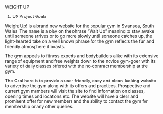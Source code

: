 WEIGHT UP

1. UX
Project Goals

Weight Up! is a brand new website for the popular gym in Swansea, South Wales. The name is a play on the phrase “Wait Up” meaning to stay awake until someone arrives or to go more slowly until someone catches up, the light-hearted take on a well known phrase for the gym reflects the fun and friendly atmosphere it boasts.

The gym appeals to fitness experts and bodybuilders alike with its extensive range of equipment and free weights down to the novice gym-goer with its variety of daily classes offered with the no-contract membership at the gym. 
 
The Goal here is to provide a user-friendly, easy and clean-looking website to advertise the gym along with its offers and practices. Prospective and current gym members will visit the site to find information on classes, opening times and locations etc.  The website will have a clear and prominent offer for new members and the ability to contact the gym for membership or any other queries.